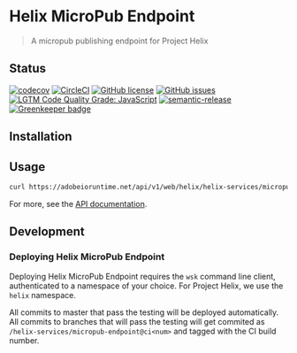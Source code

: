 # Helix MicroPub Endpoint

> A micropub publishing endpoint for Project Helix

## Status
[![codecov](https://img.shields.io/codecov/c/github/trieloff/helix-micropub-endpoint.svg)](https://codecov.io/gh/trieloff/helix-micropub-endpoint)
[![CircleCI](https://img.shields.io/circleci/project/github/trieloff/helix-micropub-endpoint.svg)](https://circleci.com/gh/trieloff/helix-micropub-endpoint)
[![GitHub license](https://img.shields.io/github/license/trieloff/helix-micropub-endpoint.svg)](https://github.com/trieloff/helix-micropub-endpoint/blob/master/LICENSE.txt)
[![GitHub issues](https://img.shields.io/github/issues/trieloff/helix-micropub-endpoint.svg)](https://github.com/trieloff/helix-micropub-endpoint/issues)
[![LGTM Code Quality Grade: JavaScript](https://img.shields.io/lgtm/grade/javascript/g/trieloff/helix-micropub-endpoint.svg?logo=lgtm&logoWidth=18)](https://lgtm.com/projects/g/trieloff/helix-micropub-endpoint)
[![semantic-release](https://img.shields.io/badge/%20%20%F0%9F%93%A6%F0%9F%9A%80-semantic--release-e10079.svg)](https://github.com/semantic-release/semantic-release) [![Greenkeeper badge](https://badges.greenkeeper.io/trieloff/helix-micropub-endpoint.svg)](https://greenkeeper.io/)

## Installation

## Usage

```bash
curl https://adobeioruntime.net/api/v1/web/helix/helix-services/micropub-endpoint@v1
```

For more, see the [API documentation](docs/API.md).

## Development

### Deploying Helix MicroPub Endpoint

Deploying Helix MicroPub Endpoint requires the `wsk` command line client, authenticated to a namespace of your choice. For Project Helix, we use the `helix` namespace.

All commits to master that pass the testing will be deployed automatically. All commits to branches that will pass the testing will get commited as `/helix-services/micropub-endpoint@ci<num>` and tagged with the CI build number.

